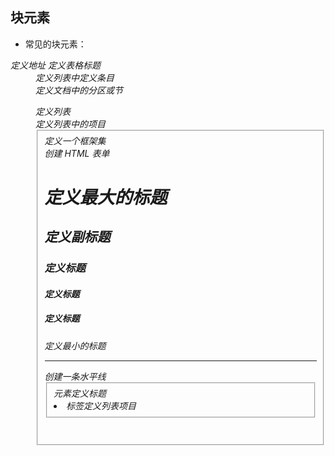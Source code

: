 ## 块元素

* 常见的块元素：
<address>定义地址

<caption>定义表格标题

<dd>定义列表中定义条目

<div>定义文档中的分区或节

<dl>定义列表

<dt>定义列表中的项目

<fieldset>定义一个框架集

<form>创建 HTML 表单

<h1>定义最大的标题

<h2>定义副标题

<h3>定义标题

<h4>定义标题

<h5>定义标题

<h6>定义最小的标题

<hr>创建一条水平线

<fieldset>元素定义标题

<li>标签定义列表项目

<noframes>为那些不支持框架的浏览器显示文本，于 frameset 元素内部

<noscript>定义在脚本未被执行时的替代内容

<ol>定义有序列表

<ul>定义无序列表

<p>标签定义段落

<pre>定义预格式化的文本

<table>标签定义 HTML 表格

<tbody>标签表格主体（正文）

<td>表格中的标准单元格

<tfoot>定义表格的页脚（脚注或表注）

<th>定义表头单元格

<thead>标签定义表格的表头

<tr>定义表格中的行

* 特点：独占一行 可以设置宽高外边距内边距 默认宽度是父元素的100%
* 注意：文字类的块元素不能套其他块元素

## 行内元素
* 常见的行内元素：
<span></span>
<a></a>  链接
<br>  换行
<b></b>  加粗
<strong></strong>  加粗
<img >  图片
<sup></sup>  上标
<sub></sub>  下标
<i></i>  斜体
<em></em>  斜体
<del></del>  删除线
<u></u>  下划线
<input></input>  文本框
<textarea></textarea>  多行文本
<select></select>  下拉列表
* 特点：一行显示多个  没有宽高没有上下padding和margin 默认宽度就是内容的宽度 行内元素只能嵌套文本或其他行内元素

* 注意： 链接内不能再放链接

## 行内块
* 特点：一行显示多个  有宽高上下padding和margin 默认宽度就是内容的宽度
* 行内块元素：<img>、<input>、<td>

### 显示模式的转换

* 其他转为块        display: block
* 其他转为行内      display: inline
* 其他转化为行内块  display: inline-block


